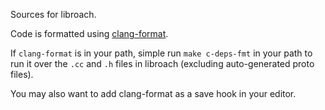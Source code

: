Sources for libroach.

Code is formatted using [clang-format](https://packagecontrol.io/packages/Clang%20Format).

If `clang-format` is in your path, simple run `make c-deps-fmt` in your path to run it over
the `.cc` and `.h` files in libroach (excluding auto-generated proto files).

You may also want to add clang-format as a save hook in your editor.
